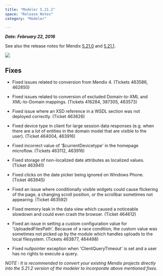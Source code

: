 ```yaml
---
title: "Modeler 5.21.2"
space: "Release Notes"
category: "Modeler"

---
```



***Date: February 22, 2016***

See also the release notes for Mendix [5.21.0](https://world.mendix.com/display/ReleaseNotes/5.21.0) and [5.21.1](https://world.mendix.com/display/ReleaseNotes/5.21.1).

[![](attachments/12879889/13402533.png)](https://appstore.home.mendix.com/link/modeler/5.21.2)

## Fixes

*   Fixed issues related to conversion from Mendix 4\. (Tickets 463586, 462850)

*   Fixed issues related to conversion of excluded Domain-to-XML and XML-to-Domain mappings. (Tickets 416284, 387305, 463573)

*   Fixed issue where an XSD reference in a WSDL section was not deployed correctly. (Ticket 463626)

*   Fixed device type in client for large session data responses (e.g. when there are a lot of entities in the domain model that are visible to the user). (Ticket 464004, 463916)

*   Fixed incorrect value of '$currentDevicetype' in the homepage microflow. (Tickets 463112, 463916)

*   Fixed storage of non-localized date attributes as localized values. (Ticket 463941)

*   Fixed clicks on the date picker being ignored on Windows Phone. (Ticket 463945)

*   Fixed an issue where conditionally visible widgets could cause flickering of the page, a changing scroll position, or the scrollbar sometimes not appearing. (Ticket 463592)

*   Fixed memory leak in the data view which caused a noticeable slowdown and could even crash the browser. (Ticket 464612)

*   Fixed an issue in setting a custom configuration value for 'UploadedFilesPath'. Because of a race condition, the custom value was sometimes not picked up by the module which handles uploads to the local filesystem. (Tickets 463877, 464498)

*   Fixed nullpointer exception when 'ClientQueryTimeout' is set and a user has no rights to execute a query.

_NOTE : It is recommended to convert your existing Mendix projects directly into the 5.21.2 version of the modeler to incorporate above mentioned fixes._